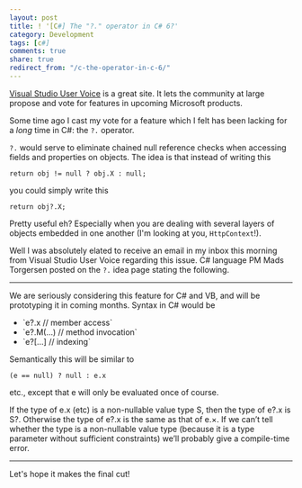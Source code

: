 ```yaml
---
layout: post
title: ! '[C#] The "?." operator in C# 6?'
category: Development
tags: [c#]
comments: true
share: true
redirect_from: "/c-the-operator-in-c-6/"
---
```

[Visual Studio User Voice](http://visualstudio.uservoice.com/) is a great site. It lets the community at large propose and vote for features in upcoming Microsoft products.

Some time ago I cast my vote for a feature which I felt has been lacking for a *long* time in C#: the `?.` operator.

`?.` would serve to eliminate chained null reference checks when accessing fields and properties on objects. The idea is that instead of writing this

`return obj != null ? obj.X : null;`

you could simply write this

`return obj?.X;`

Pretty useful eh? Especially when you are dealing with several layers of objects embedded in one another (I'm looking at you, `HttpContext`!).

Well I was absolutely elated to receive an email in my inbox this morning from Visual Studio User Voice regarding this issue. C# language PM Mads Torgersen posted on the `?.` idea page stating the following.

<hr />
We are seriously considering this feature for C# and VB, and will be prototyping it in coming months. Syntax in C# would be

<ul>
<li>`e?.x // member access`</li>
<li>`e?.M(…) // method invocation`</li>
<li>`e?[…] // indexing`</li>
</ul>

Semantically this will be similar to

`(e == null) ? null : e.x`

etc., except that e will only be evaluated once of course.

If the type of e.x (etc) is a non-nullable value type S, then the type of e?.x is S?. Otherwise the type of e?.x is the same as that of e.×. If we can’t tell whether the type is a non-nullable value type (because it is a type parameter without sufficient constraints) we’ll probably give a compile-time error.

<hr />
Let's hope it makes the final cut!

